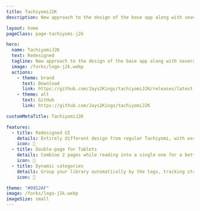 ```yaml
---
title: TachiyomiJ2K
description: New approach to the design of the base app along with several other enhancements

layout: home
pageClass: page-tachiyomi-j2k

hero:
  name: TachiyomiJ2K
  text: Redesigned
  tagline: New approach to the design of the base app along with several other enhancements
  image: /forks/logo-j2k.webp
  actions:
    - theme: brand
      text: Download
      link: https://github.com/Jays2Kings/tachiyomiJ2K/releases/latest
    - theme: alt
      text: GitHub
      link: https://github.com/Jays2Kings/tachiyomiJ2K

customMetaTitle: TachiyomiJ2K

features:
  - title: Redesigned UI
    details: Entirely different design from regular Tachiyomi, with exciting new features.
    icon: 👑
  - title: Double-page for Tablets
    details: Combine 2 pages while reading into a single one for a better tablet experience.
    icon: 📖
  - title: Dynamic categories
    details: Group your library automatically by the tags, tracking status, source, and more.
    icon: 🔖

theme: "#0952AF"
image: /forks/logo-j2k.webp
imageSize: small
---
```


<br><VPTeamMembers size="small" :members="members" />

<script setup>
import "@theme/styles/forks/tachiyomi-j2k.styl"
import { VPTeamMembers } from "vitepress/theme"

const members = [
  {
    avatar: "https://www.github.com/Jays2Kings.png",
    name: "Jays2Kings",
    title: "Creator",
    links: [
      { icon: "github", link: "https://github.com/Jays2Kings" }
    ]
  }
]
</script>
